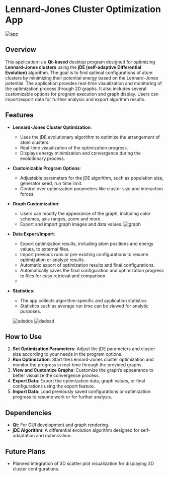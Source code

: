 # Lennard-Jones Cluster Optimization App

![app](https://github.com/user-attachments/assets/66dd3a1e-ccd1-4ca3-a524-8cde47dbbb19)


## Overview

This application is a **Qt-based** desktop program designed for optimizing **Lennard-Jones clusters** using the **jDE (self-adaptive Differential Evolution)** algorithm. The goal is to find optimal configurations of atom clusters by minimizing their potential energy based on the Lennard-Jones potential.
The application provides real-time visualization and monitoring of the optimization process through 2D graphs. It also includes several customizable options for program execution and graph display. Users can import/export data for further analysis and export algorithm results.

## Features

- **Lennard-Jones Cluster Optimization**:
  - Uses the jDE evolutionary algorithm to optimize the arrangement of atom clusters.
  - Real-time visualization of the optimization progress.
  - Displays energy minimization and convergence during the evolutionary process.

- **Customizable Program Options**:
  - Adjustable parameters for the jDE algorithm, such as population size, generator seed, run time limit.
  - Control over optimization parameters like cluster size and interaction forces.

- **Graph Customization**:
  - Users can modify the appearance of the graph, including color schemes, axis ranges, zoom and more.
  - Export and import graph images and data values.
 ![graph](https://github.com/user-attachments/assets/be050a30-fd61-4b57-9e6d-23ded229b35d)



- **Data Export/Import**:
  - Export optimization results, including atom positions and energy values, to external files.
  - Import previous runs or pre-existing configurations to resume optimization or analyze results.
  - Automatic export of optimization results and final configurations.
  - Automatically saves the final configuration and optimization progress to files for easy retrieval and comparison.
  - 
- **Statistics**:
  - The app collects algorithm-specific and application statistics.
  - Statistics such as average run time can be viewed for analytic purposes.

  ![sdsdds](https://github.com/user-attachments/assets/b954dbd3-240c-4af9-a400-860b549df2a5)
  ![dsdssd](https://github.com/user-attachments/assets/5a7263ec-cd9f-4809-8ea5-4657f390ce10)


## How to Use

1. **Set Optimization Parameters**: Adjust the jDE parameters and cluster size according to your needs in the program options.
2. **Run Optimization**: Start the Lennard-Jones cluster optimization and monitor the progress in real-time through the provided graphs.
3. **View and Customize Graphs**: Customize the graph’s appearance to better visualize the convergence process.
4. **Export Data**: Export the optimization data, graph values, or final configurations using the export feature.
5. **Import Data**: Load previously saved configurations or optimization progress to resume work or for further analysis.

## Dependencies

- **Qt**: For GUI development and graph rendering.
- **jDE Algorithm**: A differential evolution algorithm designed for self-adaptation and optimization.

## Future Plans

- Planned integration of 3D scatter plot visualization for displaying 3D cluster configurations.
